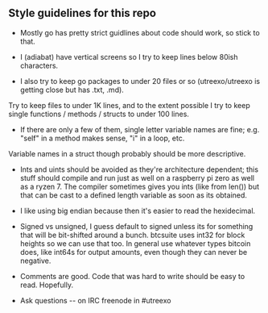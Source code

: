 ## Style guidelines for this repo

- Mostly go has pretty strict guidlines about code should work, so stick to that.

- I (adiabat) have vertical screens so I try to keep lines below 80ish characters.

- I also try to keep go packages to under 20 files or so (utreexo/utreexo is getting close but has .txt, .md).

Try to keep files to under 1K lines, and to the extent possible I try to keep single functions / methods / structs to under 100 lines.  

- If there are only a few of them, single letter variable names are fine; e.g. "self" in a method makes sense, "i" in a loop, etc.

Variable names in a struct though probably should be more descriptive.

- Ints and uints should be avoided as they're architecture dependent; this stuff should compile and run just as well on a raspberry pi zero as well as a ryzen 7.  The compiler sometimes gives you ints (like from len()) but that can be cast to a defined length variable as soon as its obtained.

- I like using big endian because then it's easier to read the hexidecimal.

- Signed vs unsigned, I guess default to signed unless its for something that will be bit-shifted around a bunch.  btcsuite uses int32 for block heights so we can use that too.  In general use whatever types bitcoin does, like int64s for output amounts, even though they can never be negative.

- Comments are good.  Code that was hard to write should be easy to read.  Hopefully.

- Ask questions -- on IRC freenode in #utreexo 

